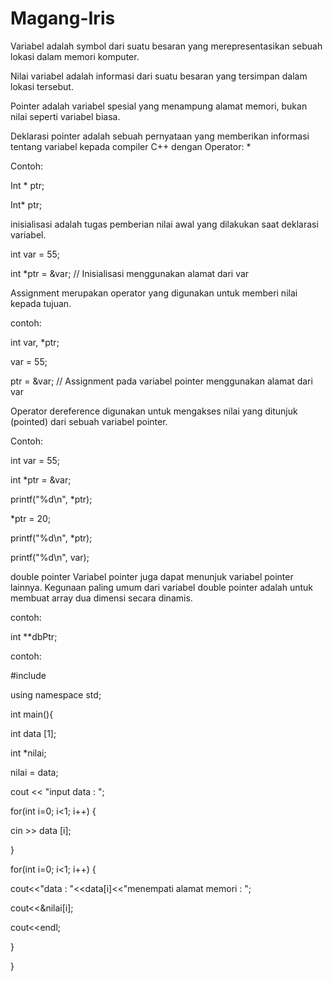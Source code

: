 # Magang-Iris
Variabel adalah symbol dari suatu besaran yang merepresentasikan sebuah lokasi dalam memori komputer.

Nilai variabel adalah informasi dari suatu besaran yang tersimpan dalam lokasi tersebut.

Pointer adalah variabel spesial yang menampung alamat memori, bukan nilai seperti variabel biasa.

Deklarasi pointer adalah sebuah pernyataan yang memberikan informasi tentang variabel kepada compiler C++ dengan Operator: *

Contoh:

Int * ptr;

Int* ptr;

inisialisasi adalah tugas pemberian nilai awal yang dilakukan saat deklarasi variabel.

int var = 55;

int *ptr = &var; // Inisialisasi menggunakan alamat dari var

Assignment merupakan operator yang digunakan untuk memberi nilai kepada tujuan.


contoh:

int var, *ptr;

var = 55;

ptr = &var; // Assignment pada variabel pointer menggunakan alamat dari var

Operator dereference digunakan untuk mengakses nilai yang ditunjuk (pointed) dari sebuah variabel pointer.

Contoh:

int var = 55;

int *ptr = &var;


printf("%d\n", *ptr);

*ptr = 20;


printf("%d\n", *ptr);

printf("%d\n", var);

double pointer Variabel pointer juga dapat menunjuk variabel pointer lainnya. Kegunaan paling umum dari variabel double pointer adalah untuk membuat array dua dimensi secara dinamis.

contoh:

int **dbPtr;

contoh:

#include <iostream>

using namespace std;

int main(){

int data [1];

int *nilai;

nilai = data;

cout << "input data : ";

for(int i=0; i<1; i++) {

cin >> data [i];

}

for(int i=0; i<1; i++) {

cout<<"data : "<<data[i]<<"menempati alamat memori : ";

cout<<&nilai[i];

cout<<endl;

}

}

